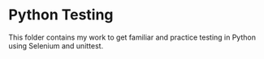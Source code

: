 # Python Testing

This folder contains my work to get familiar and practice testing in Python using Selenium and unittest.
